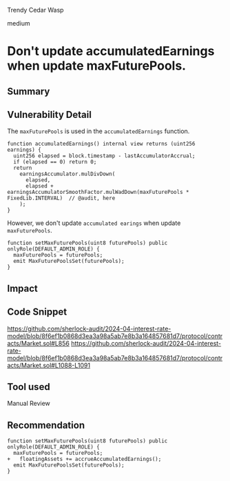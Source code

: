 Trendy Cedar Wasp

medium

# Don't update accumulatedEarnings when update maxFuturePools.

## Summary

## Vulnerability Detail
The `maxFuturePools` is used in the `accumulatedEarnings` function.
```solidity
function accumulatedEarnings() internal view returns (uint256 earnings) {
  uint256 elapsed = block.timestamp - lastAccumulatorAccrual;
  if (elapsed == 0) return 0;
  return
    earningsAccumulator.mulDivDown(
      elapsed,
      elapsed + earningsAccumulatorSmoothFactor.mulWadDown(maxFuturePools * FixedLib.INTERVAL)  // @audit, here
    );
}
```
However, we don't update `accumulated earings` when update `maxFuturePools`.
```solidity
function setMaxFuturePools(uint8 futurePools) public onlyRole(DEFAULT_ADMIN_ROLE) {
  maxFuturePools = futurePools;
  emit MaxFuturePoolsSet(futurePools);
}
```
## Impact

## Code Snippet
https://github.com/sherlock-audit/2024-04-interest-rate-model/blob/8f6ef1b0868d3ea3a98a5ab7e8b3a164857681d7/protocol/contracts/Market.sol#L856
https://github.com/sherlock-audit/2024-04-interest-rate-model/blob/8f6ef1b0868d3ea3a98a5ab7e8b3a164857681d7/protocol/contracts/Market.sol#L1088-L1091
## Tool used

Manual Review

## Recommendation
```solidity
function setMaxFuturePools(uint8 futurePools) public onlyRole(DEFAULT_ADMIN_ROLE) {
  maxFuturePools = futurePools;
+   floatingAssets += accrueAccumulatedEarnings();
  emit MaxFuturePoolsSet(futurePools);
}
```